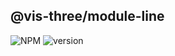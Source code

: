 ## @vis-three/module-line

<p>
   <img alt="NPM" src="https://img.shields.io/npm/l/@vis-three/module-line?color=blue">
   <img alt="version" src="https://img.shields.io/npm/v/@vis-three/module-line">
</p>
